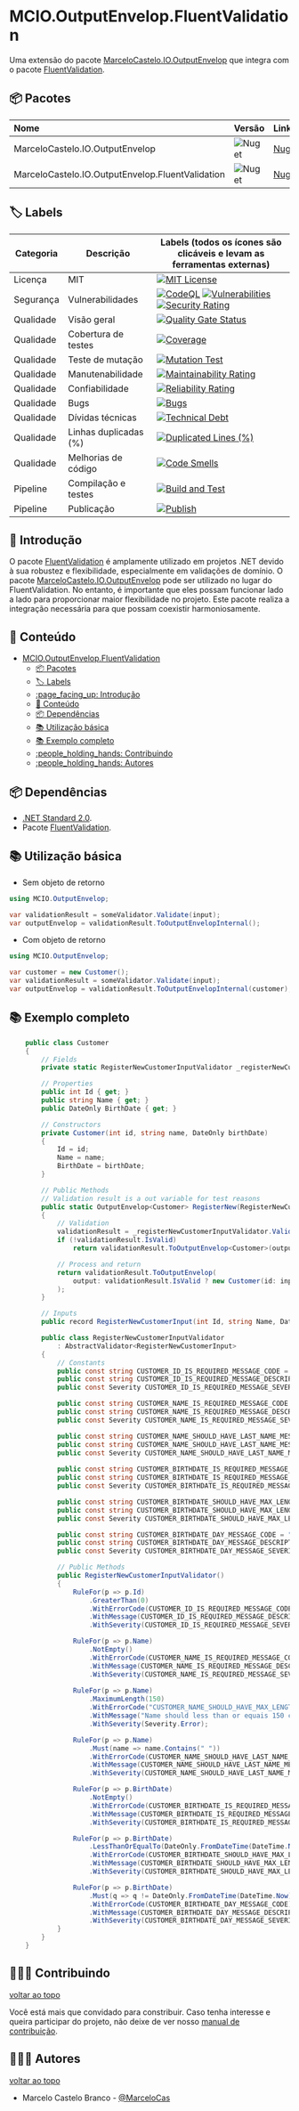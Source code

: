 # MCIO.OutputEnvelop.FluentValidation

Uma extensão do pacote [MarceloCastelo.IO.OutputEnvelop](https://www.nuget.org/packages/MarceloCastelo.IO.OutputEnvelop/) que integra com o pacote [FluentValidation](https://www.nuget.org/packages/FluentValidation).

## :package: Pacotes

| Nome | Versão | Link | Repository |
| :- | :- | :- | :- |
| MarceloCastelo.IO.OutputEnvelop |  ![Nuget](https://img.shields.io/nuget/v/MarceloCastelo.IO.OutputEnvelop) | [Nuget.org](https://www.nuget.org/packages/MarceloCastelo.IO.OutputEnvelop/) | [Link](https://github.com/marcelocasteloio/MCIO.OutputEnvelop/) |
| MarceloCastelo.IO.OutputEnvelop.FluentValidation |  ![Nuget](https://img.shields.io/nuget/v/MarceloCastelo.IO.OutputEnvelop.FluentValidation) | [Nuget.org](https://www.nuget.org/packages/MarceloCastelo.IO.OutputEnvelop.FluentValidation/) | Esse aqui :) |


## :label: Labels

| Categoria | Descrição | Labels (todos os ícones são clicáveis e levam as ferramentas externas) |
|-|-|-|
| Licença | MIT | [![MIT License](https://img.shields.io/badge/License-MIT-green.svg)](https://choosealicense.com/licenses/mit/) |
| Segurança | Vulnerabilidades | [![CodeQL](https://github.com/marcelocasteloio/MCIO.OutputEnvelop.FluentValidation/actions/workflows/github-code-scanning/codeql/badge.svg)](https://github.com/marcelocasteloio/MCIO.OutputEnvelop.FluentValidation/actions/workflows/github-code-scanning/codeql) [![Vulnerabilities](https://sonarcloud.io/api/project_badges/measure?project=marcelocasteloio_MCIO.OutputEnvelop.FluentValidation&metric=vulnerabilities)](https://sonarcloud.io/summary/new_code?id=marcelocasteloio_MCIO.OutputEnvelop.FluentValidation) [![Security Rating](https://sonarcloud.io/api/project_badges/measure?project=marcelocasteloio_MCIO.OutputEnvelop.FluentValidation&metric=security_rating)](https://sonarcloud.io/summary/new_code?id=marcelocasteloio_MCIO.OutputEnvelop.FluentValidation) |
| Qualidade | Visão geral | [![Quality Gate Status](https://sonarcloud.io/api/project_badges/measure?project=marcelocasteloio_MCIO.OutputEnvelop.FluentValidation&metric=alert_status)](https://sonarcloud.io/summary/new_code?id=marcelocasteloio_MCIO.OutputEnvelop.FluentValidation) |
| Qualidade | Cobertura de testes | [![Coverage](https://sonarcloud.io/api/project_badges/measure?project=marcelocasteloio_MCIO.OutputEnvelop.FluentValidation&metric=coverage)](https://sonarcloud.io/summary/new_code?id=marcelocasteloio_MCIO.OutputEnvelop.FluentValidation) |
| Qualidade | Teste de mutação | [![Mutation Test](https://github.com/marcelocasteloio/MCIO.OutputEnvelop.FluentValidation/actions/workflows/mutation-test.yml/badge.svg)](https://github.com/marcelocasteloio/MCIO.OutputEnvelop.FluentValidation/actions/workflows/mutation-test.yml) |
| Qualidade | Manutenabilidade | [![Maintainability Rating](https://sonarcloud.io/api/project_badges/measure?project=marcelocasteloio_MCIO.OutputEnvelop.FluentValidation&metric=sqale_rating)](https://sonarcloud.io/summary/new_code?id=marcelocasteloio_MCIO.OutputEnvelop.FluentValidation) |
| Qualidade | Confiabilidade | [![Reliability Rating](https://sonarcloud.io/api/project_badges/measure?project=marcelocasteloio_MCIO.OutputEnvelop.FluentValidation&metric=reliability_rating)](https://sonarcloud.io/summary/new_code?id=marcelocasteloio_MCIO.OutputEnvelop.FluentValidation) |
| Qualidade | Bugs | [![Bugs](https://sonarcloud.io/api/project_badges/measure?project=marcelocasteloio_MCIO.OutputEnvelop.FluentValidation&metric=bugs)](https://sonarcloud.io/summary/new_code?id=marcelocasteloio_MCIO.OutputEnvelop.FluentValidation) |
| Qualidade | Dívidas técnicas | [![Technical Debt](https://sonarcloud.io/api/project_badges/measure?project=marcelocasteloio_MCIO.OutputEnvelop.FluentValidation&metric=sqale_index)](https://sonarcloud.io/summary/new_code?id=marcelocasteloio_MCIO.OutputEnvelop.FluentValidation) |
| Qualidade | Linhas duplicadas (%) | [![Duplicated Lines (%)](https://sonarcloud.io/api/project_badges/measure?project=marcelocasteloio_MCIO.OutputEnvelop.FluentValidation&metric=duplicated_lines_density)](https://sonarcloud.io/summary/new_code?id=marcelocasteloio_MCIO.OutputEnvelop.FluentValidation) |
| Qualidade | Melhorias de código | [![Code Smells](https://sonarcloud.io/api/project_badges/measure?project=marcelocasteloio_MCIO.OutputEnvelop.FluentValidation&metric=code_smells)](https://sonarcloud.io/summary/new_code?id=marcelocasteloio_MCIO.OutputEnvelop.FluentValidation) |
| Pipeline | Compilação e testes | [![Build and Test](https://github.com/marcelocasteloio/MCIO.OutputEnvelop.FluentValidation/actions/workflows/build-and-test.yml/badge.svg)](https://github.com/marcelocasteloio/MCIO.OutputEnvelop.FluentValidation/actions/workflows/build-and-test.yml) |
| Pipeline | Publicação | [![Publish](https://github.com/marcelocasteloio/MCIO.OutputEnvelop.FluentValidation/actions/workflows/publish.yml/badge.svg)](https://github.com/marcelocasteloio/MCIO.OutputEnvelop.FluentValidation/actions/workflows/publish.yml) |

## :page_facing_up: Introdução

O pacote [FluentValidation](https://www.nuget.org/packages/FluentValidation) é amplamente utilizado em projetos .NET devido à sua robustez e flexibilidade, especialmente em validações de domínio. O pacote [MarceloCastelo.IO.OutputEnvelop](https://www.nuget.org/packages/MarceloCastelo.IO.OutputEnvelop/) pode ser utilizado no lugar do FluentValidation. No entanto, é importante que eles possam funcionar lado a lado para proporcionar maior flexibilidade no projeto. Este pacote realiza a integração necessária para que possam coexistir harmoniosamente.

## :book: Conteúdo
- [MCIO.OutputEnvelop.FluentValidation](#mciooutputenvelopfluentvalidation)
  - [:package: Pacotes](#package-pacotes)
  - [:label: Labels](#label-labels)
  - [:page\_facing\_up: Introdução](#page_facing_up-introdução)
  - [:book: Conteúdo](#book-conteúdo)
  - [:package: Dependências](#package-dependências)
  - [:books: Utilização básica](#books-utilização-básica)
  - [:books: Exemplo completo](#books-exemplo-completo)
  - [:people\_holding\_hands: Contribuindo](#people_holding_hands-contribuindo)
  - [:people\_holding\_hands: Autores](#people_holding_hands-autores)

## :package: Dependências

- [.NET Standard 2.0](https://learn.microsoft.com/pt-br/dotnet/standard/net-standard?tabs=net-standard-2-0).
- Pacote [FluentValidation](https://www.nuget.org/packages/FluentValidation).

## :books: Utilização básica

- Sem objeto de retorno
```csharp
using MCIO.OutputEnvelop;

var validationResult = someValidator.Validate(input);
var outputEnvelop = validationResult.ToOutputEnvelopInternal();
```

- Com objeto de retorno
```csharp
using MCIO.OutputEnvelop;

var customer = new Customer();
var validationResult = someValidator.Validate(input);
var outputEnvelop = validationResult.ToOutputEnvelopInternal(customer);
```

## :books: Exemplo completo

```csharp
    public class Customer
    {
        // Fields
        private static RegisterNewCustomerInputValidator _registerNewCustomerInputValidator = new();

        // Properties
        public int Id { get; }
        public string Name { get; }
        public DateOnly BirthDate { get; }

        // Constructors
        private Customer(int id, string name, DateOnly birthDate)
        {
            Id = id;
            Name = name;
            BirthDate = birthDate;
        }

        // Public Methods
        // Validation result is a out variable for test reasons
        public static OutputEnvelop<Customer> RegisterNew(RegisterNewCustomerInput input, out ValidationResult validationResult)
        {
            // Validation
            validationResult = _registerNewCustomerInputValidator.Validate(input);
            if (!validationResult.IsValid)
                return validationResult.ToOutputEnvelop<Customer>(output: null!);

            // Process and return
            return validationResult.ToOutputEnvelop(
                output: validationResult.IsValid ? new Customer(id: input.Id, name: input.Name, birthDate: input.BirthDate) : null!
            );
        }

        // Inputs
        public record RegisterNewCustomerInput(int Id, string Name, DateOnly BirthDate);

        public class RegisterNewCustomerInputValidator
            : AbstractValidator<RegisterNewCustomerInput>
        {
            // Constants
            public const string CUSTOMER_ID_IS_REQUIRED_MESSAGE_CODE = "CUSTOMER_ID_IS_REQUIRED";
            public const string CUSTOMER_ID_IS_REQUIRED_MESSAGE_DESCRIPTION = "Id is required";
            public const Severity CUSTOMER_ID_IS_REQUIRED_MESSAGE_SEVERITY = Severity.Error;

            public const string CUSTOMER_NAME_IS_REQUIRED_MESSAGE_CODE = "CUSTOMER_NAME_IS_REQUIRED";
            public const string CUSTOMER_NAME_IS_REQUIRED_MESSAGE_DESCRIPTION = "Name is required";
            public const Severity CUSTOMER_NAME_IS_REQUIRED_MESSAGE_SEVERITY = Severity.Error;

            public const string CUSTOMER_NAME_SHOULD_HAVE_LAST_NAME_MESSAGE_CODE = "CUSTOMER_NAME_SHOULD_HAVE_LAST_NAME";
            public const string CUSTOMER_NAME_SHOULD_HAVE_LAST_NAME_MESSAGE_DESCRIPTION = "Name should have last name";
            public const Severity CUSTOMER_NAME_SHOULD_HAVE_LAST_NAME_MESSAGE_SEVERITY = Severity.Warning;
            
            public const string CUSTOMER_BIRTHDATE_IS_REQUIRED_MESSAGE_CODE = "CUSTOMER_BIRTHDATE_IS_REQUIRED";
            public const string CUSTOMER_BIRTHDATE_IS_REQUIRED_MESSAGE_DESCRIPTION = "BirthDate is required";
            public const Severity CUSTOMER_BIRTHDATE_IS_REQUIRED_MESSAGE_SEVERITY = Severity.Error;

            public const string CUSTOMER_BIRTHDATE_SHOULD_HAVE_MAX_LENGTH_MESSAGE_CODE = "CUSTOMER_BIRTHDATE_SHOULD_HAVE_MAX_LENGTH";
            public const string CUSTOMER_BIRTHDATE_SHOULD_HAVE_MAX_LENGTH_MESSAGE_DESCRIPTION = "BirthDate is required";
            public const Severity CUSTOMER_BIRTHDATE_SHOULD_HAVE_MAX_LENGTH_MESSAGE_SEVERITY = Severity.Error;

            public const string CUSTOMER_BIRTHDATE_DAY_MESSAGE_CODE = "CUSTOMER_BIRTHDATE_DAY";
            public const string CUSTOMER_BIRTHDATE_DAY_MESSAGE_DESCRIPTION = "Today is the customer birthday";
            public const Severity CUSTOMER_BIRTHDATE_DAY_MESSAGE_SEVERITY = Severity.Info;

            // Public Methods
            public RegisterNewCustomerInputValidator()
            {
                RuleFor(p => p.Id)
                    .GreaterThan(0)
                    .WithErrorCode(CUSTOMER_ID_IS_REQUIRED_MESSAGE_CODE)
                    .WithMessage(CUSTOMER_ID_IS_REQUIRED_MESSAGE_DESCRIPTION)
                    .WithSeverity(CUSTOMER_ID_IS_REQUIRED_MESSAGE_SEVERITY);

                RuleFor(p => p.Name)
                    .NotEmpty()
                    .WithErrorCode(CUSTOMER_NAME_IS_REQUIRED_MESSAGE_CODE)
                    .WithMessage(CUSTOMER_NAME_IS_REQUIRED_MESSAGE_DESCRIPTION)
                    .WithSeverity(CUSTOMER_NAME_IS_REQUIRED_MESSAGE_SEVERITY);
                
                RuleFor(p => p.Name)
                    .MaximumLength(150)
                    .WithErrorCode("CUSTOMER_NAME_SHOULD_HAVE_MAX_LENGTH")
                    .WithMessage("Name should less than or equais 150 characters")
                    .WithSeverity(Severity.Error);

                RuleFor(p => p.Name)
                    .Must(name => name.Contains(" "))
                    .WithErrorCode(CUSTOMER_NAME_SHOULD_HAVE_LAST_NAME_MESSAGE_CODE)
                    .WithMessage(CUSTOMER_NAME_SHOULD_HAVE_LAST_NAME_MESSAGE_DESCRIPTION)
                    .WithSeverity(CUSTOMER_NAME_SHOULD_HAVE_LAST_NAME_MESSAGE_SEVERITY);

                RuleFor(p => p.BirthDate)
                    .NotEmpty()
                    .WithErrorCode(CUSTOMER_BIRTHDATE_IS_REQUIRED_MESSAGE_CODE)
                    .WithMessage(CUSTOMER_BIRTHDATE_IS_REQUIRED_MESSAGE_DESCRIPTION)
                    .WithSeverity(CUSTOMER_BIRTHDATE_IS_REQUIRED_MESSAGE_SEVERITY);

                RuleFor(p => p.BirthDate)
                    .LessThanOrEqualTo(DateOnly.FromDateTime(DateTime.Now))
                    .WithErrorCode(CUSTOMER_BIRTHDATE_SHOULD_HAVE_MAX_LENGTH_MESSAGE_CODE)
                    .WithMessage(CUSTOMER_BIRTHDATE_SHOULD_HAVE_MAX_LENGTH_MESSAGE_DESCRIPTION)
                    .WithSeverity(CUSTOMER_BIRTHDATE_SHOULD_HAVE_MAX_LENGTH_MESSAGE_SEVERITY);

                RuleFor(p => p.BirthDate)
                    .Must(q => q != DateOnly.FromDateTime(DateTime.Now))
                    .WithErrorCode(CUSTOMER_BIRTHDATE_DAY_MESSAGE_CODE)
                    .WithMessage(CUSTOMER_BIRTHDATE_DAY_MESSAGE_DESCRIPTION)
                    .WithSeverity(CUSTOMER_BIRTHDATE_DAY_MESSAGE_SEVERITY);
            }
        }
    }
```

## :people_holding_hands: Contribuindo

[voltar ao topo](#book-conteúdo)

Você está mais que convidado para constribuir. Caso tenha interesse e queira participar do projeto, não deixe de ver nosso [manual de contribuição](docs/CONTRIBUTING-PT.md). 

## :people_holding_hands: Autores

[voltar ao topo](#book-conteúdo)

- Marcelo Castelo Branco - [@MarceloCas](https://www.linkedin.com/in/marcelocastelobranco/)